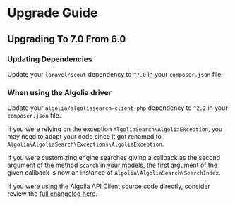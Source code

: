 # Upgrade Guide

## Upgrading To 7.0 From 6.0

### Updating Dependencies

Update your `laravel/scout` dependency to `^7.0` in your `composer.json` file.

### When using the Algolia driver

Update your `algolia/algoliasearch-client-php` dependency to `^2.2` in your `composer.json` file.

If you were relying on the exception `AlgoliaSearch\AlgoliaException`, you may need to adapt your code since it got renamed to `Algolia\AlgoliaSearch\Exceptions\AlgoliaException`.

If you were customizing engine searches giving a callback as the second argument of the method `search` in your models, the first argument of the given callback is now an instance of `Algolia\AlgoliaSearch\SearchIndex`.

If you were using the Algolia API Client source code directly, consider review the [full changelog here](https://github.com/algolia/algoliasearch-client-php/blob/master/docs/UPGRADE-from-v1-to-v2.md).
